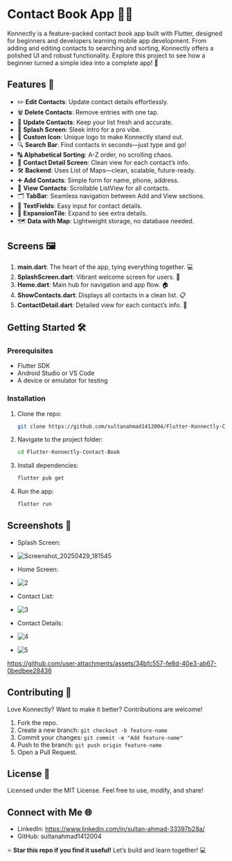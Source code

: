 # Contact Book App 📱✨

Konnectly is a feature-packed contact book app built with Flutter, designed for beginners and developers learning mobile app development. From adding and editing contacts to searching and sorting, Konnectly offers a polished UI and robust functionality. Explore this project to see how a beginner turned a simple idea into a complete app! 🚀

## Features 🌟

- ✏️ **Edit Contacts**: Update contact details effortlessly.
- 🗑️ **Delete Contacts**: Remove entries with one tap.
- 🔄 **Update Contacts**: Keep your list fresh and accurate.
- 🌊 **Splash Screen**: Sleek intro for a pro vibe.
- 🎨 **Custom Icon**: Unique logo to make Konnectly stand out.
- 🔍 **Search Bar**: Find contacts in seconds—just type and go!
- 🔠 **Alphabetical Sorting**: A-Z order, no scrolling chaos.
- 📇 **Contact Detail Screen**: Clean view for each contact’s info.
- 🛠️ **Backend**: Uses List of Maps—clean, scalable, future-ready.
- ➕ **Add Contacts**: Simple form for name, phone, address.
- 👀 **View Contacts**: Scrollable ListView for all contacts.
- 🗂️ **TabBar**: Seamless navigation between Add and View sections.
- 📝 **TextFields**: Easy input for contact details.
- 📂 **ExpansionTile**: Expand to see extra details.
- 🗺️ **Data with Map**: Lightweight storage, no database needed.

## Screens 🖼️

1. **main.dart**: The heart of the app, tying everything together. 💻
2. **SplashScreen.dart**: Vibrant welcome screen for users. 🌊
3. **Home.dart**: Main hub for navigation and app flow. 🏠
4. **ShowContacts.dart**: Displays all contacts in a clean list. 📋
5. **ContactDetail.dart**: Detailed view for each contact’s info. 📇

## Getting Started 🛠️

### Prerequisites

- Flutter SDK
- Android Studio or VS Code
- A device or emulator for testing

### Installation

1. Clone the repo:

   ```bash
   git clone https://github.com/sultanahmad1412004/Flutter-Konnectly-Contact-Book
   ```

2. Navigate to the project folder:

   ```bash
   cd Flutter-Konnectly-Contact-Book
   ```

3. Install dependencies:

   ```bash
   flutter pub get
   ```

4. Run the app:

   ```bash
   flutter run
   ```

## Screenshots 📸

- Splash Screen:
- ![Screenshot_20250429_181545](https://github.com/user-attachments/assets/66bd93eb-f634-49fe-b7f8-2dafa8fdbb65)

- Home Screen:
- ![2](https://github.com/user-attachments/assets/e07f25e4-7219-457a-8107-00341217c287)

- Contact List:
- ![3](https://github.com/user-attachments/assets/6cc8d18c-616e-4177-8621-3f44e1527a94)

- Contact Details:
- ![4](https://github.com/user-attachments/assets/fc0a7222-5dac-42fd-ad43-e3f17a55e5f3)

- ![5](https://github.com/user-attachments/assets/7feb0e94-eac9-44a8-b9a0-83d8763bbe92)


https://github.com/user-attachments/assets/34bfc557-fe8d-40e3-ab67-0bedbee28436



## Contributing 🤝

Love Konnectly? Want to make it better? Contributions are welcome!

1. Fork the repo.
2. Create a new branch: `git checkout -b feature-name`
3. Commit your changes: `git commit -m "Add feature-name"`
4. Push to the branch: `git push origin feature-name`
5. Open a Pull Request.

## License 📜

Licensed under the MIT License. Feel free to use, modify, and share!

## Connect with Me 🌐

- LinkedIn: https://www.linkedin.com/in/sultan-ahmad-33397b28a/
- GitHub: sultanahmad1412004

⭐ **Star this repo if you find it useful!** Let’s build and learn together! 💻
